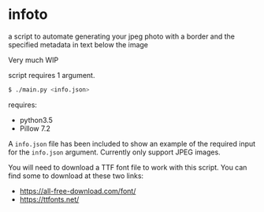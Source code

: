 # infoto
a script to automate generating your jpeg photo with a border and the specified metadata in text below the image

Very much WIP

script requires 1 argument.
```bash
$ ./main.py <info.json>
```

requires:
- python3.5
- Pillow 7.2

A `info.json` file has been included to show an example of the required input for the `info.json` argument.
Currently only support JPEG images.

You will need to download a TTF font file to work with this script. You can find some to download at these two links:
- https://all-free-download.com/font/
- https://ttfonts.net/



